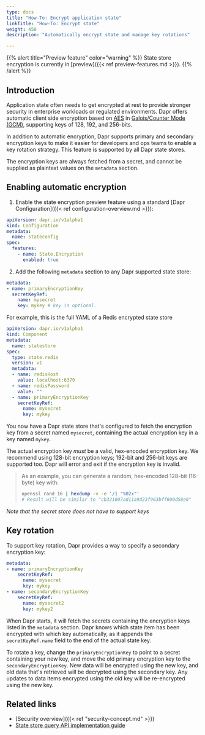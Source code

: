 ```yaml
---
type: docs
title: "How-To: Encrypt application state"
linkTitle: "How-To: Encrypt state"
weight: 450
description: "Automatically encrypt state and manage key rotations"

---
```


{{% alert title="Preview feature" color="warning" %}}
State store encryption is currently in [preview]({{< ref preview-features.md >}}).
{{% /alert %}}

## Introduction

Application state often needs to get encrypted at rest to provide stronger security in enterprise workloads or regulated environments. Dapr offers automatic client side encryption based on [AES](https://en.wikipedia.org/wiki/Advanced_Encryption_Standard) in [Galois/Counter Mode (GCM)](https://en.wikipedia.org/wiki/Galois/Counter_Mode), supporting keys of 128, 192, and 256-bits.

In addition to automatic encryption, Dapr supports primary and secondary encryption keys to make it easier for developers and ops teams to enable a key rotation strategy.
This feature is supported by all Dapr state stores.

The encryption keys are always fetched from a secret, and cannot be supplied as plaintext values on the `metadata` section.

## Enabling automatic encryption

1. Enable the state encryption preview feature using a standard [Dapr Configuration]({{< ref configuration-overview.md >}}):

```yaml
apiVersion: dapr.io/v1alpha1
kind: Configuration
metadata:
  name: stateconfig
spec:
  features:
    - name: State.Encryption
      enabled: true
```

2. Add the following `metadata` section to any Dapr supported state store:

```yaml
metadata:
- name: primaryEncryptionKey
  secretKeyRef:
    name: mysecret
    key: mykey # key is optional.
```

For example, this is the full YAML of a Redis encrypted state store

```yaml
apiVersion: dapr.io/v1alpha1
kind: Component
metadata:
  name: statestore
spec:
  type: state.redis
  version: v1
  metadata:
  - name: redisHost
    value: localhost:6379
  - name: redisPassword
    value: ""
  - name: primaryEncryptionKey
    secretKeyRef:
      name: mysecret
      key: mykey
```

You now have a Dapr state store that's configured to fetch the encryption key from a secret named `mysecret`, containing the actual encryption key in a key named `mykey`.

The actual encryption key *must* be a valid, hex-encoded encryption key. We recommend using 128-bit encryption keys; 192-bit and 256-bit keys are supported too. Dapr will error and exit if the encryption key is invalid.

> As an example, you can generate a random, hex-encoded 128-bit (16-byte) key with:
>
> ```sh
> openssl rand 16 | hexdump -v -e '/1 "%02x"'
> # Result will be similar to "cb321007ad11a9d23f963bff600d58e0"
> ```

*Note that the secret store does not have to support keys*

## Key rotation

To support key rotation, Dapr provides a way to specify a secondary encryption key:

```yaml
metadata:
- name: primaryEncryptionKey
    secretKeyRef:
      name: mysecret
      key: mykey
- name: secondaryEncryptionKey
    secretKeyRef:
      name: mysecret2
      key: mykey2
```

When Dapr starts, it will fetch the secrets containing the encryption keys listed in the `metadata` section. Dapr knows which state item has been encrypted with which key automatically, as it appends the `secretKeyRef.name` field to the end of the actual state key.

To rotate a key, change the `primaryEncryptionKey` to point to a secret containing your new key, and move the old primary encryption key to the `secondaryEncryptionKey`. New data will be encrypted using the new key, and old data that's retrieved will be decrypted using the secondary key. Any updates to data items encrypted using the old key will be re-encrypted using the new key.

## Related links
 - [Security overview]({{< ref "security-concept.md" >}})
 - [State store query API implementation guide](https://github.com/dapr/components-contrib/blob/master/state/Readme.md#implementing-state-query-api)